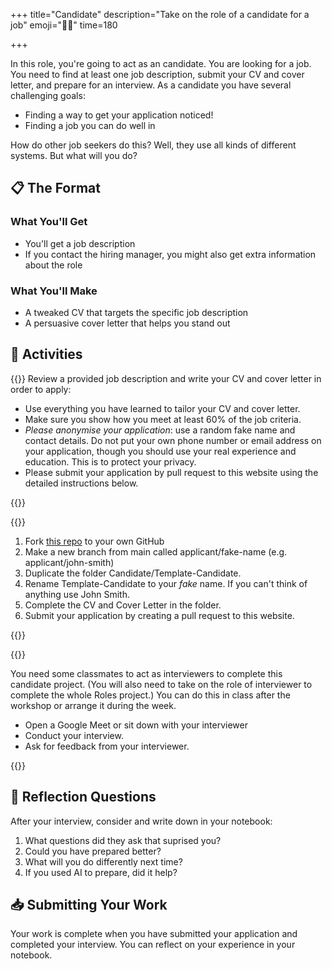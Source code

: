 +++
title="Candidate"
description="Take on the role of a candidate for a job"
emoji="👰🏾"
time=180

+++

In this role, you're going to act as an candidate. You are looking for a job. You need to find at least one job description, submit your CV and cover letter, and prepare for an interview. As a candidate you have several challenging goals:

- Finding a way to get your application noticed!
- Finding a job you can do well in

How do other job seekers do this? Well, they use all kinds of different systems. But what will you do?

## 📋 The Format

### What You'll Get

- You'll get a job description
- If you contact the hiring manager, you might also get extra information about the role

### What You'll Make

- A tweaked CV that targets the specific job description
- A persuasive cover letter that helps you stand out

## 🧪 Activities

{{<note type="activity" title="1. Applying">}}
Review a provided job description and write your CV and cover letter in order to apply:

- Use everything you have learned to tailor your CV and cover letter.
- Make sure you show how you meet at least 60% of the job criteria.
- _Please anonymise your application_: use a random fake name and contact details. Do not put your own phone number or email address on your application, though you should use your real experience and education. This is to protect your privacy.
- Please submit your application by pull request to this website using the detailed instructions below.

{{</note>}}

{{<note type="activity" title="2. Submitting">}}

1. Fork [this repo](https://github.com/CodeYourFuture/Track-AI-Essentials) to your own GitHub
1. Make a new branch from main called applicant/fake-name (e.g. applicant/john-smith)
1. Duplicate the folder Candidate/Template-Candidate.
1. Rename Template-Candidate to your _fake_ name. If you can't think of anything use John Smith.
1. Complete the CV and Cover Letter in the folder.
1. Submit your application by creating a pull request to this website.

{{</note>}}

{{<note type="activity" title="3. Interviewing">}}

You need some classmates to act as interviewers to complete this candidate project. (You will also need to take on the role of interviewer to complete the whole Roles project.) You can do this in class after the workshop or arrange it during the week.

- Open a Google Meet or sit down with your interviewer
- Conduct your interview.
- Ask for feedback from your interviewer.

{{</note>}}

## 📝 Reflection Questions

After your interview, consider and write down in your notebook:

1. What questions did they ask that suprised you?
2. Could you have prepared better?
3. What will you do differently next time?
4. If you used AI to prepare, did it help?

## 📥 Submitting Your Work

Your work is complete when you have submitted your application and completed your interview. You can reflect on your experience in your notebook.
